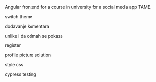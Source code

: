 Angular frontend for a course in university for a social media app TAME.

switch theme

dodavanje komentara

unlike i da odmah se pokaze

register

profile picture solution

style css

cypress testing
